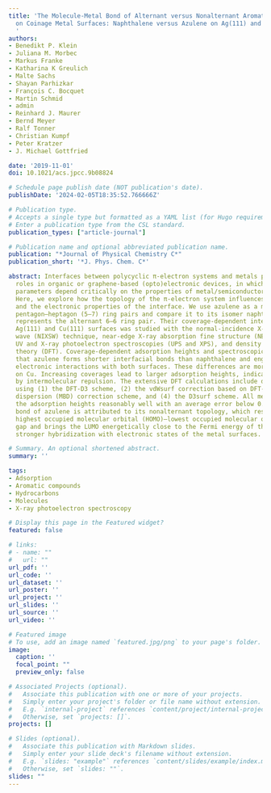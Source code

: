 ```yaml
---
title: 'The Molecule-Metal Bond of Alternant versus Nonalternant Aromatic Systems
  on Coinage Metal Surfaces: Naphthalene versus Azulene on Ag(111) and Cu(111)
  '
authors:
- Benedikt P. Klein
- Juliana M. Morbec
- Markus Franke
- Katharina K Greulich
- Malte Sachs
- Shayan Parhizkar
- François C. Bocquet
- Martin Schmid
- admin
- Reinhard J. Maurer
- Bernd Meyer
- Ralf Tonner
- Christian Kumpf
- Peter Kratzer
- J. Michael Gottfried

date: '2019-11-01'
doi: 10.1021/acs.jpcc.9b08824

# Schedule page publish date (NOT publication's date).
publishDate: '2024-02-05T18:35:52.766666Z'

# Publication type.
# Accepts a single type but formatted as a YAML list (for Hugo requirements).
# Enter a publication type from the CSL standard.
publication_types: ["article-journal"]

# Publication name and optional abbreviated publication name.
publication: "*Journal of Physical Chemistry C*"
publication_short: '*J. Phys. Chem. C*'

abstract: Interfaces between polycyclic π-electron systems and metals play prominent
  roles in organic or graphene-based (opto)electronic devices, in which performance-related
  parameters depend critically on the properties of metal/semiconductor contacts.
  Here, we explore how the topology of the π-electron system influences the bonding
  and the electronic properties of the interface. We use azulene as a model for nonalternant
  pentagon–heptagon (5–7) ring pairs and compare it to its isomer naphthalene, which
  represents the alternant 6–6 ring pair. Their coverage-dependent interaction with
  Ag(111) and Cu(111) surfaces was studied with the normal-incidence X-ray standing
  wave (NIXSW) technique, near-edge X-ray absorption fine structure (NEXAFS) spectroscopy,
  UV and X-ray photoelectron spectroscopies (UPS and XPS), and density functional
  theory (DFT). Coverage-dependent adsorption heights and spectroscopic data reveal
  that azulene forms shorter interfacial bonds than naphthalene and engages in stronger
  electronic interactions with both surfaces. These differences are more pronounced
  on Cu. Increasing coverages lead to larger adsorption heights, indicating bond weakening
  by intermolecular repulsion. The extensive DFT calculations include dispersive interactions
  using (1) the DFT-D3 scheme, (2) the vdWsurf correction based on DFT-TS, (3) a many-body
  dispersion (MBD) correction scheme, and (4) the D3surf scheme. All methods predict
  the adsorption heights reasonably well with an average error below 0.1 Å. The stronger
  bond of azulene is attributed to its nonalternant topology, which results in a reduced
  highest occupied molecular orbital (HOMO)–lowest occupied molecular orbital (LUMO)
  gap and brings the LUMO energetically close to the Fermi energy of the metal, causing
  stronger hybridization with electronic states of the metal surfaces.

# Summary. An optional shortened abstract.
summary: ''

tags:
- Adsorption
- Aromatic compounds
- Hydrocarbons
- Molecules
- X-ray photoelectron spectroscopy

# Display this page in the Featured widget?
featured: false

# links:
# - name: ""
#   url: ""
url_pdf: ''
url_code: ''
url_dataset: ''
url_poster: ''
url_project: ''
url_slides: ''
url_source: ''
url_video: ''

# Featured image
# To use, add an image named `featured.jpg/png` to your page's folder. 
image:
  caption: ''
  focal_point: ""
  preview_only: false

# Associated Projects (optional).
#   Associate this publication with one or more of your projects.
#   Simply enter your project's folder or file name without extension.
#   E.g. `internal-project` references `content/project/internal-project/index.md`.
#   Otherwise, set `projects: []`.
projects: []

# Slides (optional).
#   Associate this publication with Markdown slides.
#   Simply enter your slide deck's filename without extension.
#   E.g. `slides: "example"` references `content/slides/example/index.md`.
#   Otherwise, set `slides: ""`.
slides: ""
---
```


